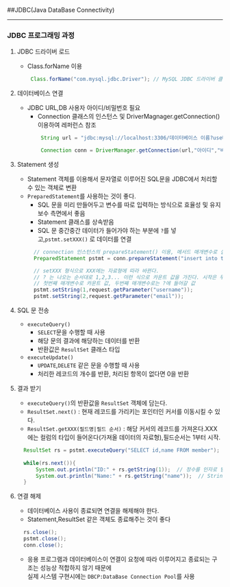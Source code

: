 ##JDBC(Java DataBase Connectivity)
***
### JDBC 프로그래밍 과정
1. JDBC 드라이버 로드
   * Class.forName 이용
      ```java
       Class.forName("com.mysql.jdbc.Driver"); // MySQL JDBC 드라이버 클래스 이름
      ```
2. 데이터베이스 연결
   * JDBC URL,DB 사용자 아이디/비밀번호 필요
     * Connection 클래스의 인스턴스 및 DriverMagnager.getConnection() 이용하여 레퍼런스 참조
        ```java
         String url = "jdbc:mysql://localhost:3306/데이터베이스 이름?useUnicode=true&characterEncoding=UTF-8&serverTimezone=UTC";
       
         Connection conn = DriverManager.getConnection(url,"아이디","비밀번호");
        ```
3. Statement 생성
   * Statement 객체를 이용해서 문자열로 이루어진 SQL문을 JDBC에서 처리할 수 있는 객체로 변환
   * ``PreparedStatement``를 사용하는 것이 좋다.
     * SQL 문을 미리 만들어두고 변수를 따로 입력하는 방식으로 효율성 및 유지보수 측면에서 좋음
     * Statement 클래스를 상속받음
     * SQL 문 중간중간 데이터가 들어가야 하는 부분에 ``?``를 넣고,``pstmt.setXXX()`` 로 데이터를 연결
     ```java
       // connection 인스턴스의 prepareStatement() 이용, 메서드 매개변수로 실행하려는 SQL문 작성  
       PreparedStatement pstmt = conn.prepareStatement("insert into test values(?,?)"); 
     
       // setXXX 형식으로 XXX에는 자료형에 따라 바뀐다. 
       // ? 는 나오는 순서대로 1,2,3... 이런 식으로 카운트 값을 가진다. 시작은 무조건 1부터 시작한다.
       // 첫번째 매개변수로 카운트 값, 두번째 매개변수로는 ?에 들어갈 값
       pstmt.setString(1,request.getParameter("username"));
       pstmt.setString(2,request.getParameter("email")); 
     ```
4. SQL 문 전송
   * ``executeQuery()``
     * ``SELECT``문을 수행할 때 사용
     * 해당 문의 결과에 해당하는 데이터를 반환
     * 반환값은 ``ResultSet`` 클래스 타입
   * ``executeUpdate()``
     * ``UPDATE``,``DELETE`` 같은 문을 수행할 때 사용
     * 처리한 레코드의 개수를 반환, 처리된 항목이 없다면 0을 반환


5. 결과 받기
   * ``executeQuery()``의 반환값을 ``ResultSet`` 객체에 담는다.
   * ``ResultSet.next()`` : 현재 레코드를 가리키는 포인터인 커서를 이동시킬 수 있다.
   * ``ResultSet.getXXX(필드명|필드 순서)`` : 해당 커서의 레코드를 가져온다.XXX에는 컬럼의 타입이 들어온다(가져올 데이터의 자료형),필드순서는 1부터 시작.
    ```java
      ResultSet rs = pstmt.executeQuery("SELECT id,name FROM member"); 
      
      while(rs.next()){
          System.out.println("ID:" + rs.getString(1));  // 정수를 인자로 받음,인덱스는 1부터 시작
          System.out.println("Name:" + rs.getString("name"));  // String을 인자로 받음,필드명(컬럼명)으로 지정
      }
    ```
6. 연결 해제
   * 데이터베이스 사용이 종료되면 연결을 해제해야 한다.
   * Statement,ResultSet 같은 객체도 종료해주는 것이 좋다
   ```java
     rs.close();
     pstmt.close();
     conn.close();    
   ```
   * 응용 프로그램과 데이터베이스이 연결이 요청에 따라 이루어지고 종료되는 구조는 성능상 적합하지 않기 때문에   
     실제 시스템 구현시에는 ``DBCP:DataBase Connection Pool``를 사용